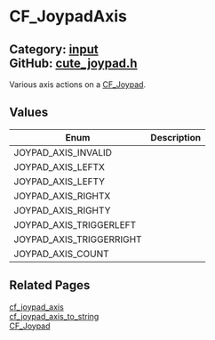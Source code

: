 [](../header.md ':include')

# CF_JoypadAxis

Category: [input](https://github.com/RandyGaul/cute_framework/blob/master/docs/api_reference?id=input)  
GitHub: [cute_joypad.h](https://github.com/RandyGaul/cute_framework/blob/master/include/cute_joypad.h)  
---

Various axis actions on a [CF_Joypad](https://github.com/RandyGaul/cute_framework/blob/master/docs/input/cf_joypad.md).

## Values

Enum | Description
--- | ---
JOYPAD_AXIS_INVALID | 
JOYPAD_AXIS_LEFTX | 
JOYPAD_AXIS_LEFTY | 
JOYPAD_AXIS_RIGHTX | 
JOYPAD_AXIS_RIGHTY | 
JOYPAD_AXIS_TRIGGERLEFT | 
JOYPAD_AXIS_TRIGGERRIGHT | 
JOYPAD_AXIS_COUNT | 

## Related Pages

[cf_joypad_axis](https://github.com/RandyGaul/cute_framework/blob/master/docs/input/cf_joypad_axis.md)  
[cf_joypad_axis_to_string](https://github.com/RandyGaul/cute_framework/blob/master/docs/input/cf_joypad_axis_to_string.md)  
[CF_Joypad](https://github.com/RandyGaul/cute_framework/blob/master/docs/input/cf_joypad.md)  
